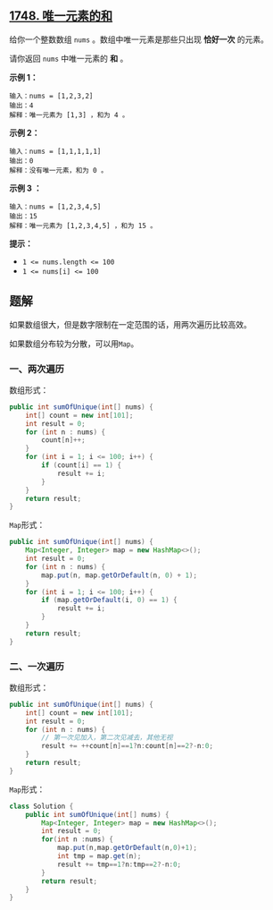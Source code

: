 ## [1748. 唯一元素的和](https://leetcode-cn.com/problems/sum-of-unique-elements/)

给你一个整数数组 `nums` 。数组中唯一元素是那些只出现 **恰好一次** 的元素。

请你返回 `nums` 中唯一元素的 **和** 。

**示例 1：**

```
输入：nums = [1,2,3,2]
输出：4
解释：唯一元素为 [1,3] ，和为 4 。
```

**示例 2：**

```
输入：nums = [1,1,1,1,1]
输出：0
解释：没有唯一元素，和为 0 。
```

**示例 3 ：**

```
输入：nums = [1,2,3,4,5]
输出：15
解释：唯一元素为 [1,2,3,4,5] ，和为 15 。
```

**提示：**

- `1 <= nums.length <= 100`
- `1 <= nums[i] <= 100`

## 题解

如果数组很大，但是数字限制在一定范围的话，用两次遍历比较高效。

如果数组分布较为分散，可以用`Map`。

### 一、两次遍历

数组形式：

```java
public int sumOfUnique(int[] nums) {
    int[] count = new int[101];
    int result = 0;
    for (int n : nums) {
        count[n]++;
    }
    for (int i = 1; i <= 100; i++) {
        if (count[i] == 1) {
            result += i;
        }
    }
    return result;
}
```

`Map`形式：

```java
public int sumOfUnique(int[] nums) {
    Map<Integer, Integer> map = new HashMap<>();
    int result = 0;
    for (int n : nums) {
        map.put(n, map.getOrDefault(n, 0) + 1);
    }
    for (int i = 1; i <= 100; i++) {
        if (map.getOrDefault(i, 0) == 1) {
            result += i;
        }
    }
    return result;
}
```

### 二、一次遍历

数组形式：

```java
public int sumOfUnique(int[] nums) {
    int[] count = new int[101];
    int result = 0;
    for (int n : nums) {
        // 第一次见加入，第二次见减去，其他无视
        result += ++count[n]==1?n:count[n]==2?-n:0;
    }
    return result;
}
```

`Map`形式：

```java
class Solution {
    public int sumOfUnique(int[] nums) {
        Map<Integer, Integer> map = new HashMap<>();
        int result = 0;
        for(int n :nums) {
            map.put(n,map.getOrDefault(n,0)+1);
            int tmp = map.get(n);
            result += tmp==1?n:tmp==2?-n:0;
        }
        return result;
    }
}
```

